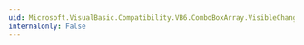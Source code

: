 ```yaml
---
uid: Microsoft.VisualBasic.Compatibility.VB6.ComboBoxArray.VisibleChanged
internalonly: False
---
```

